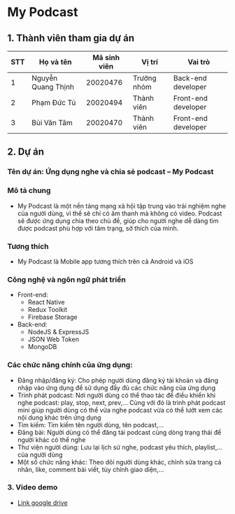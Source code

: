 # My Podcast
## 1. Thành viên tham gia dự án
| STT | Họ và tên | Mã sinh viên | Vị trí | Vai trò |
|--------------|-------|------|-------|--------|
| 1 | Nguyễn Quang Thịnh | 20020476 | Trưởng nhóm | Back-end developer |
| 2 | Phạm Đức Tú | 20020494 | Thành viên | Front-end developer |
| 3 | Bùi Văn Tâm | 20020470 | Thành viên | Front-end developer |
## 2. Dự án
### Tên dự án: Ứng dụng nghe và chia sẻ podcast – My Podcast
### Mô tả chung
  - My Podcast là một nền tảng mạng xã hội tập trung vào trải nghiệm nghe của người dùng, vì thế sẽ chỉ có âm thanh mà không có video. Podcast sẽ được ứng dụng chia theo chủ đề, giúp cho người nghe dễ dàng tìm được podcast phù hợp với tâm trạng, sở thích của mình.
### Tương thích
- My Podcast là Mobile app tương thích trên cả Android và iOS
### Công nghệ và ngôn ngữ phát triển 
- Front-end: 
   - React Native
   - Redux Toolkit
   - Firebase Storage
- Back-end: 
   - NodeJS & ExpressJS
   - JSON Web Token
   - MongoDB
### Các chức năng chính của ứng dụng:
- Đăng nhập/đăng ký: Cho phép người dùng đăng ký tài khoản và đăng nhập vào ứng dụng để sử dụng đầy đủ các chức năng của ứng dụng
- Trình phát podcast: Nơi người dùng có thể thao tác để điều khiển khi nghe podcast: play, stop, next, prev,… Cùng với đó là trình phát podcast mini giúp người dùng có thể vừa nghe podcast vừa có thể lướt xem các nội dung khác trên ứng dụng
- Tìm kiếm: Tìm kiếm tên người dùng, tên podcast,…
- Đăng bài: Người dùng có thể đăng tải podcast cùng dòng trạng thái để người khác có thể nghe
- Thư viện người dùng: Lưu lại lịch sử nghe, podcast yêu thích, playlist,… của người dùng
- Một số chức năng khác: Theo dõi người dùng khác, chỉnh sửa trang cá nhân, like, comment bài viết, tùy chỉnh giao diện,...
### 3. Video demo
- [Link google drive](https://drive.google.com/file/d/1kfMKNvbqTIbWv9zqQsq3OWljV9afV1L-/view)

